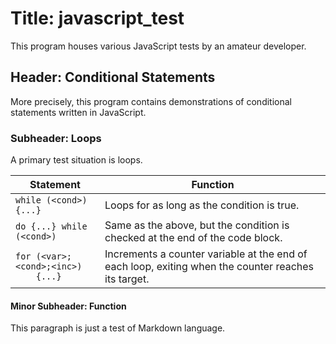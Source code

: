 # Title: javascript_test
This program houses various JavaScript tests by an amateur developer.

## Header: Conditional Statements
More precisely, this program contains demonstrations of conditional statements written in JavaScript.

### Subheader: Loops
A primary test situation is loops.

| Statement                               | Function |
| --------------------------------------- | -------- |
| <code>while (\<cond>) {...}             | Loops for as long as the condition is true. |
| <code>do {...} while (\<cond>)          | Same as the above, but the condition is checked at the end of the code block. |
| <code>for (\<var>;\<cond>;\<inc>)<br>&nbsp;&nbsp;&nbsp;&nbsp;{...} | Increments a counter variable at the end of each loop, exiting when the counter reaches its target. |

#### Minor Subheader: Function
This paragraph is just a test of Markdown language.